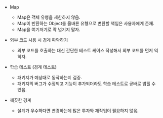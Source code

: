 - Map
    - Map은 객체 유형을 제한하지 않음.
    - Map이 반환하는 Object를 올바른 유형으로 변환할 책임은 사용자에게 존재.
    - Map을 여기저기로 막 넘기지 말자.
    
- 외부 코드 사용 시 경계 파악하기
    - 외부 코드를 호출하는 대신 간단한 테스트 케이스 작성해서 외부 코드를 먼저 익히자.
    
- 학습 테스트 (경계 테스트)
    - 패키지가 예상대로 동작하는지 검증.
    - 패키지의 버그가 수정되고 기능이 추가되더라도 학습 테스트로 곧바로 밝힐 수 있음.

- 깨끗한 경계
    - 설계가 우수하다면 변경하는데 많은 투자와 재작업이 필요하지 않음.
